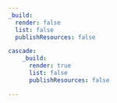 ```yaml
---
_build:
  render: false
  list: false
  publishResources: false

cascade:
    _build:
      render: true
      list: false
      publishResources: false

---
```


